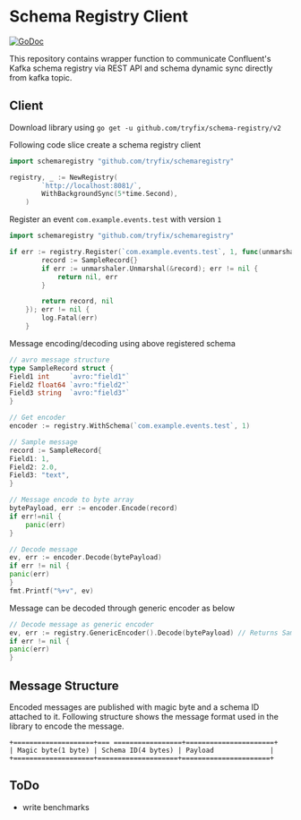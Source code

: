 # Schema Registry Client

[![GoDoc](https://godoc.org/github.com/tryfix/schemaregistry?status.svg)](https://godoc.org/github.com/tryfix/schemaregistry)

This repository contains wrapper function to communicate 
Confluent's Kafka schema registry via REST API and 
schema dynamic sync directly from kafka topic.

Client
------
Download library using `go get -u github.com/tryfix/schema-registry/v2`

Following code slice create a schema registry client 
```go
import schemaregistry "github.com/tryfix/schemaregistry"

registry, _ := NewRegistry(
		`http://localhost:8081/`,
		WithBackgroundSync(5*time.Second),
	)
```

Register an event `com.example.events.test` with version `1`
```go
import schemaregistry "github.com/tryfix/schemaregistry"

if err := registry.Register(`com.example.events.test`, 1, func(unmarshaler Unmarshaler) (v interface{}, err error) {
		record := SampleRecord{}
		if err := unmarshaler.Unmarshal(&record); err != nil {
			return nil, err
		}

		return record, nil
	}); err != nil {
		log.Fatal(err)
	}
```

Message encoding/decoding using above registered schema 
```go
// avro message structure
type SampleRecord struct {
Field1 int     `avro:"field1"`
Field2 float64 `avro:"field2"`
Field3 string  `avro:"field3"`
}

// Get encoder  
encoder := registry.WithSchema(`com.example.events.test`, 1)

// Sample message
record := SampleRecord{
Field1: 1,
Field2: 2.0,
Field3: "text",
}

// Message encode to byte array
bytePayload, err := encoder.Encode(record)
if err!=nil {
    panic(err)
}

// Decode message
ev, err := encoder.Decode(bytePayload)
if err != nil {
panic(err)
}
fmt.Printf("%+v", ev)
```

Message can be decoded through generic encoder as below

```go
// Decode message as generic encoder
ev, err := registry.GenericEncoder().Decode(bytePayload) // Returns SampleRecord
if err != nil {
panic(err)
}
```
Message Structure
-----------------
Encoded messages are published with magic byte and a schema ID attached to it.
Following structure shows the message format used in the library to encode the message.

    +====================+=== =================+======================+
    | Magic byte(1 byte) | Schema ID(4 bytes) | Payload              |
    +====================+====================+======================+

ToDo
----
 - write benchmarks

